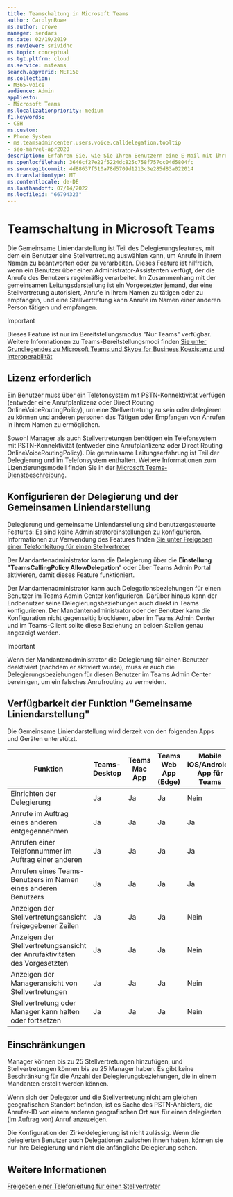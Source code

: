 ```yaml
---
title: Teamschaltung in Microsoft Teams
author: CarolynRowe
ms.author: crowe
manager: serdars
ms.date: 02/19/2019
ms.reviewer: srividhc
ms.topic: conceptual
ms.tgt.pltfrm: cloud
ms.service: msteams
search.appverid: MET150
ms.collection:
- M365-voice
audience: Admin
appliesto:
- Microsoft Teams
ms.localizationpriority: medium
f1.keywords:
- CSH
ms.custom:
- Phone System
- ms.teamsadmincenter.users.voice.calldelegation.tooltip
- seo-marvel-apr2020
description: Erfahren Sie, wie Sie Ihren Benutzern eine E-Mail mit ihren Audiokonferenzinformationen in Microsoft Teams senden.
ms.openlocfilehash: 3646cf27e22f5224dc825c758f757cc04d5804fc
ms.sourcegitcommit: 4d88637f510a78d5709d1213c3e285d83a022014
ms.translationtype: MT
ms.contentlocale: de-DE
ms.lasthandoff: 07/14/2022
ms.locfileid: "66794323"
---
```

# <a name="shared-line-appearance-in-microsoft-teams"></a>Teamschaltung in Microsoft Teams

Die Gemeinsame Liniendarstellung ist Teil des Delegierungsfeatures, mit dem ein Benutzer eine Stellvertretung auswählen kann, um Anrufe in ihrem Namen zu beantworten oder zu verarbeiten. Dieses Feature ist hilfreich, wenn ein Benutzer über einen Administrator-Assistenten verfügt, der die Anrufe des Benutzers regelmäßig verarbeitet. Im Zusammenhang mit der gemeinsamen Leitungsdarstellung ist ein Vorgesetzter jemand, der eine Stellvertretung autorisiert, Anrufe in ihrem Namen zu tätigen oder zu empfangen, und eine Stellvertretung kann Anrufe im Namen einer anderen Person tätigen und empfangen.

> [!IMPORTANT]
> Dieses Feature ist nur im Bereitstellungsmodus "Nur Teams" verfügbar. Weitere Informationen zu Teams-Bereitstellungsmodi finden [Sie unter Grundlegendes zu Microsoft Teams und Skype for Business Koexistenz und Interoperabilität](teams-and-skypeforbusiness-coexistence-and-interoperability.md)

## <a name="license-required"></a>Lizenz erforderlich

Ein Benutzer muss über ein Telefonsystem mit PSTN-Konnektivität verfügen (entweder eine Anrufplanlizenz oder Direct Routing OnlineVoiceRoutingPolicy), um eine Stellvertretung zu sein oder delegieren zu können und anderen personen das Tätigen oder Empfangen von Anrufen in ihrem Namen zu ermöglichen.

Sowohl Manager als auch Stellvertretungen benötigen ein Telefonsystem mit PSTN-Konnektivität (entweder eine Anrufplanlizenz oder Direct Routing OnlineVoiceRoutingPolicy). Die gemeinsame Leitungserfahrung ist Teil der Delegierung und im Telefonsystem enthalten. Weitere Informationen zum Lizenzierungsmodell finden Sie in der [Microsoft Teams-Dienstbeschreibung](/office365/servicedescriptions/teams-service-description).

## <a name="configuring-delegation-and-shared-line-appearance"></a>Konfigurieren der Delegierung und der Gemeinsamen Liniendarstellung

Delegierung und gemeinsame Liniendarstellung sind benutzergesteuerte Features: Es sind keine Administratoreinstellungen zu konfigurieren. Informationen zur Verwendung des Features finden [Sie unter Freigeben einer Telefonleitung für einen Stellvertreter](https://support.office.com/article/share-a-phone-line-with-a-delegate-16307929-a51f-43fc-8323-3b1bf115e5a8)

Der Mandantenadministrator kann die Delegierung über die **Einstellung "TeamsCallingPolicy AllowDelegation**" oder über Teams Admin Portal aktivieren, damit dieses Feature funktioniert. 

Der Mandantenadministrator kann auch Delegationsbeziehungen für einen Benutzer im Teams Admin Center konfigurieren. Darüber hinaus kann der Endbenutzer seine Delegierungsbeziehungen auch direkt in Teams konfigurieren. Der Mandantenadministrator oder der Benutzer kann die Konfiguration nicht gegenseitig blockieren, aber im Teams Admin Center und im Teams-Client sollte diese Beziehung an beiden Stellen genau angezeigt werden. 

> [!IMPORTANT]
> Wenn der Mandantenadministrator die Delegierung für einen Benutzer deaktiviert (nachdem er aktiviert wurde), muss er auch die Delegierungsbeziehungen für diesen Benutzer im Teams Admin Center bereinigen, um ein falsches Anrufrouting zu vermeiden.

## <a name="shared-line-appearance-feature-availability"></a>Verfügbarkeit der Funktion "Gemeinsame Liniendarstellung"

Die Gemeinsame Liniendarstellung wird derzeit von den folgenden Apps und Geräten unterstützt.

| Funktion | Teams-Desktop | Teams Mac App | Teams Web App (Edge) |Mobile iOS/Android-App für Teams | Teams-IP-Telefon |
|------------|---------------|---------------|----------------------|-----------------------------|----------------|
| Einrichten der Delegierung | Ja | Ja | Ja | Nein | Ja |
| Anrufe im Auftrag eines anderen entgegennehmen | Ja | Ja | Ja | Ja | Ja |
| Anrufen einer Telefonnummer im Auftrag einer anderen | Ja | Ja | Ja | Ja | Ja |
| Anrufen eines Teams-Benutzers im Namen eines anderen Benutzers | Ja | Ja | Ja | Ja | Ja |
| Anzeigen der Stellvertretungsansicht freigegebener Zeilen | Ja | Ja | Ja | Nein | Ja |
| Anzeigen der Stellvertretungsansicht der Anrufaktivitäten des Vorgesetzten | Ja | Ja | Ja | Nein | Ja |
| Anzeigen der Manageransicht von Stellvertretungen | Ja | Ja | Ja | Nein | Ja |
| Stellvertretung oder Manager kann halten oder fortsetzen | Ja | Ja | Ja | Nein | Ja |

## <a name="limitations"></a>Einschränkungen

Manager können bis zu 25 Stellvertretungen hinzufügen, und Stellvertretungen können bis zu 25 Manager haben. Es gibt keine Beschränkung für die Anzahl der Delegierungsbeziehungen, die in einem Mandanten erstellt werden können. 
 
Wenn sich der Delegator und die Stellvertretung nicht am gleichen geografischen Standort befinden, ist es Sache des PSTN-Anbieters, die Anrufer-ID von einem anderen geografischen Ort aus für einen delegierten (im Auftrag von) Anruf anzuzeigen. 

Die Konfiguration der Zirkeldelegierung ist nicht zulässig. Wenn die delegierten Benutzer auch Delegationen zwischen ihnen haben, können sie nur ihre Delegierung und nicht die anfängliche Delegierung sehen.
 
## <a name="more-information"></a>Weitere Informationen

[Freigeben einer Telefonleitung für einen Stellvertreter](https://support.office.com/article/share-a-phone-line-with-a-delegate-16307929-a51f-43fc-8323-3b1bf115e5a8)
